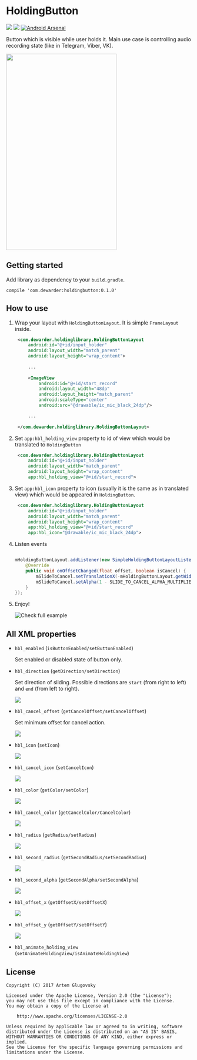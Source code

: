 # HoldingButton

<a href="http://www.methodscount.com/?lib=com.dewarder%3Aholdingbutton%3A0.0.5"><img src="https://img.shields.io/badge/Size-22 KB-e91e63.svg"/></a> <a href="http://www.methodscount.com/?lib=com.dewarder%3Aholdingbutton%3A0.0.5"><img src="https://img.shields.io/badge/Methods count-core: 249 | deps: 32-e91e63.svg"/></a> [![Android Arsenal](https://img.shields.io/badge/Android%20Arsenal-HoldingButton-brightgreen.svg?style=flat)](https://android-arsenal.com/details/1/5436)

Button which is visible while user holds it. Main use case is controlling audio recording state (like in Telegram, Viber, VK). 

<img src="/_arts/example.gif" width="300" height="533"/>

## Getting started

Add library as dependency to your `build.gradle`.

```
compile 'com.dewarder:holdingbutton:0.1.0'
```

## How to use

1. Wrap your layout with `HoldingButtonLayout`. It is simple `FrameLayout` inside.

   ```xml
    <com.dewarder.holdinglibrary.HoldingButtonLayout
        android:id="@+id/input_holder"
        android:layout_width="match_parent"
        android:layout_height="wrap_content">
        
        ...
     
        <ImageView
            android:id="@+id/start_record"
            android:layout_width="48dp"
            android:layout_height="match_parent"
            android:scaleType="center"
            android:src="@drawable/ic_mic_black_24dp"/>

        ...
 
    </com.dewarder.holdinglibrary.HoldingButtonLayout>

    ```

2. Set `app:hbl_holding_view` property to id of view which would be translated to `HoldingButton`

   ```xml
    <com.dewarder.holdinglibrary.HoldingButtonLayout
        android:id="@+id/input_holder"
        android:layout_width="match_parent"
        android:layout_height="wrap_content"
        app:hbl_holding_view="@+id/start_record">
   ```

3. Set `app:hbl_icon` property to icon (usually it is the same as in translated view) which would be appeared in `HoldingButton`.

   ```xml
    <com.dewarder.holdinglibrary.HoldingButtonLayout
        android:id="@+id/input_holder"
        android:layout_width="match_parent"
        android:layout_height="wrap_content"
        app:hbl_holding_view="@+id/start_record"
        app:hbl_icon="@drawable/ic_mic_black_24dp">
   ```

4. Listen events

   ```java
   
   mHoldingButtonLayout.addListener(new SimpleHoldingButtonLayoutListener() {
       @Override
       public void onOffsetChanged(float offset, boolean isCancel) {
           mSlideToCancel.setTranslationX(-mHoldingButtonLayout.getWidth() * offset);
           mSlideToCancel.setAlpha(1 - SLIDE_TO_CANCEL_ALPHA_MULTIPLIER * offset);
       }
   });
   
   ```

5. Enjoy!

   ![Check full example](https://github.com/dewarder/HoldingButton/tree/master/holdingbuttonsample)

## All XML properties

- `hbl_enabled` (`isButtonEnabled/setButtonEnabled`)

   Set enabled or disabled state of button only.

- `hbl_direction` (`getDirection/setDirection`)

   Set direction of sliding. Possible directions are `start` (from right to left) and `end` (from left to right).

   ![](/_arts/hbl_directions.png)

- `hbl_cancel_offset` (`getCancelOffset/setCancelOffset`)

   Set minimum offset for cancel action.

   ![](/_arts/hbl_cancel_offset.png)

- `hbl_icon` (`setIcon`)

   ![](/_arts/hbl_icon.png)

- `hbl_cancel_icon` (`setCancelIcon`)

   ![](/_arts/hbl_cancel_icon.png)

- `hbl_color` (`getColor/setColor`)

   ![](/_arts/hbl_color.png)

- `hbl_cancel_color` (`getCancelColor/CancelColor`)

   ![](/_arts/hbl_cancel_color.png)

- `hbl_radius` (`getRadius/setRadius`)

   ![](/_arts/hbl_radius.png)

- `hbl_second_radius` (`getSecondRadius/setSecondRadius`)

   ![](/_arts/hbl_second_radius.png)

- `hbl_second_alpha` (`getSecondAlpha/setSecondAlpha`)

   ![](/_arts/hbl_second_alpha.png)

- `hbl_offset_x` (`getOffsetX/setOffsetX`)

   ![](/_arts/hbl_offset_x.png)

- `hbl_offset_y` (`getOffsetY/setOffsetY`)

   ![](/_arts/hbl_offset_y.png)

- `hbl_animate_holding_view` (`setAnimateHoldingView/isAnimateHoldingView`)

## License

```
Copyright (C) 2017 Artem Glugovsky

Licensed under the Apache License, Version 2.0 (the "License");
you may not use this file except in compliance with the License.
You may obtain a copy of the License at

    http://www.apache.org/licenses/LICENSE-2.0

Unless required by applicable law or agreed to in writing, software
distributed under the License is distributed on an "AS IS" BASIS,
WITHOUT WARRANTIES OR CONDITIONS OF ANY KIND, either express or implied.
See the License for the specific language governing permissions and
limitations under the License.
```

